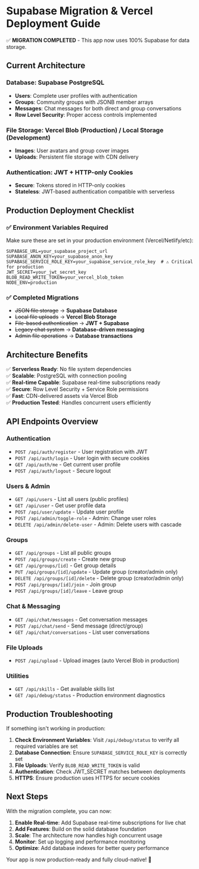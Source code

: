 # Supabase Migration & Vercel Deployment Guide

✅ **MIGRATION COMPLETED** - This app now uses 100% Supabase for data storage.

## Current Architecture

### Database: Supabase PostgreSQL
- **Users**: Complete user profiles with authentication
- **Groups**: Community groups with JSONB member arrays  
- **Messages**: Chat messages for both direct and group conversations
- **Row Level Security**: Proper access controls implemented

### File Storage: Vercel Blob (Production) / Local Storage (Development)
- **Images**: User avatars and group cover images
- **Uploads**: Persistent file storage with CDN delivery

### Authentication: JWT + HTTP-only Cookies
- **Secure**: Tokens stored in HTTP-only cookies
- **Stateless**: JWT-based authentication compatible with serverless

## Production Deployment Checklist

### ✅ Environment Variables Required

Make sure these are set in your production environment (Vercel/Netlify/etc):

```env
SUPABASE_URL=your_supabase_project_url
SUPABASE_ANON_KEY=your_supabase_anon_key
SUPABASE_SERVICE_ROLE_KEY=your_supabase_service_role_key  # ⚠️ Critical for production
JWT_SECRET=your_jwt_secret_key
BLOB_READ_WRITE_TOKEN=your_vercel_blob_token
NODE_ENV=production
```

### ✅ Completed Migrations

- ~~JSON file storage~~ → **Supabase Database**
- ~~Local file uploads~~ → **Vercel Blob Storage**  
- ~~File-based authentication~~ → **JWT + Supabase**
- ~~Legacy chat system~~ → **Database-driven messaging**
- ~~Admin file operations~~ → **Database transactions**

## Architecture Benefits

✅ **Serverless Ready**: No file system dependencies  
✅ **Scalable**: PostgreSQL with connection pooling  
✅ **Real-time Capable**: Supabase real-time subscriptions ready  
✅ **Secure**: Row Level Security + Service Role permissions  
✅ **Fast**: CDN-delivered assets via Vercel Blob  
✅ **Production Tested**: Handles concurrent users efficiently  

## API Endpoints Overview

### Authentication
- `POST /api/auth/register` - User registration with JWT
- `POST /api/auth/login` - User login with secure cookies  
- `GET /api/auth/me` - Get current user profile
- `POST /api/auth/logout` - Secure logout

### Users & Admin
- `GET /api/users` - List all users (public profiles)
- `GET /api/user` - Get user profile data
- `POST /api/user/update` - Update user profile
- `POST /api/admin/toggle-role` - Admin: Change user roles
- `DELETE /api/admin/delete-user` - Admin: Delete users with cascade

### Groups
- `GET /api/groups` - List all public groups
- `POST /api/groups/create` - Create new group
- `GET /api/groups/[id]` - Get group details
- `PUT /api/groups/[id]/update` - Update group (creator/admin only)
- `DELETE /api/groups/[id]/delete` - Delete group (creator/admin only)
- `POST /api/groups/[id]/join` - Join group
- `POST /api/groups/[id]/leave` - Leave group

### Chat & Messaging
- `GET /api/chat/messages` - Get conversation messages
- `POST /api/chat/send` - Send message (direct/group)
- `GET /api/chat/conversations` - List user conversations

### File Uploads
- `POST /api/upload` - Upload images (auto Vercel Blob in production)

### Utilities
- `GET /api/skills` - Get available skills list
- `GET /api/debug/status` - Production environment diagnostics

## Production Troubleshooting

If something isn't working in production:

1. **Check Environment Variables**: Visit `/api/debug/status` to verify all required variables are set
2. **Database Connection**: Ensure `SUPABASE_SERVICE_ROLE_KEY` is correctly set  
3. **File Uploads**: Verify `BLOB_READ_WRITE_TOKEN` is valid
4. **Authentication**: Check JWT_SECRET matches between deployments
5. **HTTPS**: Ensure production uses HTTPS for secure cookies

## Next Steps

With the migration complete, you can now:

1. **Enable Real-time**: Add Supabase real-time subscriptions for live chat
2. **Add Features**: Build on the solid database foundation  
3. **Scale**: The architecture now handles high concurrent usage
4. **Monitor**: Set up logging and performance monitoring
5. **Optimize**: Add database indexes for better query performance

Your app is now production-ready and fully cloud-native! 🚀
